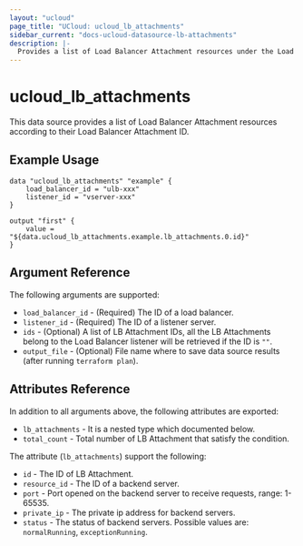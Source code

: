 ```yaml
---
layout: "ucloud"
page_title: "UCloud: ucloud_lb_attachments"
sidebar_current: "docs-ucloud-datasource-lb-attachments"
description: |-
  Provides a list of Load Balancer Attachment resources under the Load Balancer listener.
---
```


# ucloud_lb_attachments

This data source provides a list of Load Balancer Attachment resources according to their Load Balancer Attachment ID.

## Example Usage

```hcl
data "ucloud_lb_attachments" "example" {
    load_balancer_id = "ulb-xxx"
    listener_id = "vserver-xxx"
}

output "first" {
    value = "${data.ucloud_lb_attachments.example.lb_attachments.0.id}"
}
```

## Argument Reference

The following arguments are supported:

* `load_balancer_id` - (Required) The ID of a load balancer.
* `listener_id` - (Required) The ID of a listener server.
* `ids` - (Optional) A list of LB Attachment IDs, all the LB Attachments belong to the Load Balancer listener will be retrieved if the ID is `""`.
* `output_file` - (Optional) File name where to save data source results (after running `terraform plan`).

## Attributes Reference

In addition to all arguments above, the following attributes are exported:

* `lb_attachments` - It is a nested type which documented below.
* `total_count` - Total number of LB Attachment that satisfy the condition.

The attribute (`lb_attachments`) support the following:

* `id` - The ID of LB Attachment.
* `resource_id` - The ID of a backend server.
* `port` - Port opened on the backend server to receive requests, range: 1-65535.
* `private_ip` - The private ip address for backend servers.
* `status` - The status of backend servers. Possible values are: `normalRunning`, `exceptionRunning`.